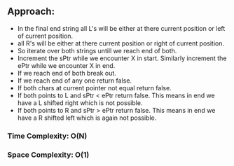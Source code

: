 ## Approach:
* In the final end string all L's will be either at there current position or left of current position.
* all R's will be either at there current position or right of current position.
* So iterate over both strings untill we reach end of both.
* Increment the sPtr while we encounter X in start. Similarly increment the ePtr while we encounter X in end.
* If we reach end of both break out.
* If we reach end of any one return false.
* If both chars at current pointer not equal return false.
* If both points to L and sPtr < ePtr return false. This means in end we have a L shifted right which is not possible.
* If both points to R and sPtr > ePtr return false. This means in end we have a R shifted left which is again not possible.
​
### Time Complexity: O(N)
### Space Complexity: O(1)
